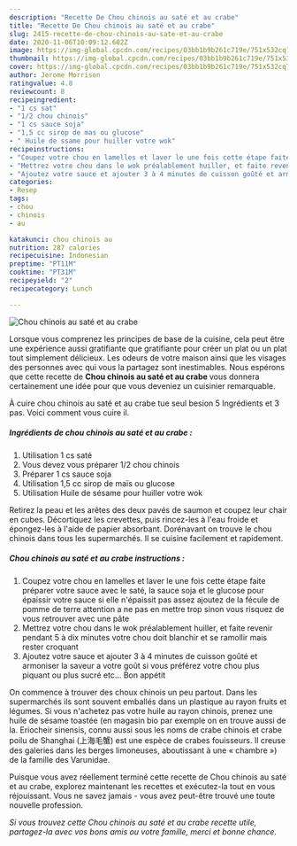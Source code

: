 ```yaml
---
description: "Recette De Chou chinois au saté et au crabe"
title: "Recette De Chou chinois au saté et au crabe"
slug: 2415-recette-de-chou-chinois-au-sate-et-au-crabe
date: 2020-11-06T10:09:12.602Z
image: https://img-global.cpcdn.com/recipes/03bb1b9b261c719e/751x532cq70/chou-chinois-au-sate-et-au-crabe-photo-principale-de-la-recette.jpg
thumbnail: https://img-global.cpcdn.com/recipes/03bb1b9b261c719e/751x532cq70/chou-chinois-au-sate-et-au-crabe-photo-principale-de-la-recette.jpg
cover: https://img-global.cpcdn.com/recipes/03bb1b9b261c719e/751x532cq70/chou-chinois-au-sate-et-au-crabe-photo-principale-de-la-recette.jpg
author: Jerome Morrison
ratingvalue: 4.8
reviewcount: 8
recipeingredient:
- "1 cs sat"
- "1/2 chou chinois"
- "1 cs sauce soja"
- "1,5 cc sirop de mas ou glucose"
- " Huile de ssame pour huiller votre wok"
recipeinstructions:
- "Coupez votre chou en lamelles et laver le une fois cette étape faite préparer votre sauce avec le saté, la sauce soja et le glucose pour épaissir votre sauce si elle n&#39;épaissit pas assez ajoutez de la fécule de pomme de terre attention a ne pas en mettre trop sinon vous risquez de vous retrouver avec une pâte"
- "Mettrez votre chou dans le wok préalablement huiller, et faite revenir pendant 5 à dix minutes votre chou doit blanchir et se ramollir mais rester croquant"
- "Ajoutez votre sauce et ajouter 3 à 4 minutes de cuisson goûté et armoniser la saveur a votre goût si vous préférez votre chou plus piquant ou plus sucré etc... Bon appétit"
categories:
- Resep
tags:
- chou
- chinois
- au

katakunci: chou chinois au 
nutrition: 287 calories
recipecuisine: Indonesian
preptime: "PT11M"
cooktime: "PT31M"
recipeyield: "2"
recipecategory: Lunch

---
```



![Chou chinois au saté et au crabe](https://img-global.cpcdn.com/recipes/03bb1b9b261c719e/751x532cq70/chou-chinois-au-sate-et-au-crabe-photo-principale-de-la-recette.jpg)

Lorsque vous comprenez les principes de base de la cuisine, cela peut être une expérience aussi gratifiante que gratifiante pour créer un plat ou un plat tout simplement délicieux. Les odeurs de votre maison ainsi que les visages des personnes avec qui vous la partagez sont inestimables. Nous espérons que cette recette de <strong> Chou chinois au saté et au crabe </strong> vous donnera certainement une idée pour que vous deveniez un cuisinier remarquable.

<!--inarticleads1-->

À cuire chou chinois au saté et au crabe tue seul besion 5 Ingrédients et 3 pas. Voici comment vous cuire il.

##### Ingrédients de chou chinois au saté et au crabe :

1. Utilisation 1 cs saté
1. Vous devez vous préparer 1/2 chou chinois
1. Préparer 1 cs sauce soja
1. Utilisation 1,5 cc sirop de maïs ou glucose
1. Utilisation  Huile de sésame pour huiller votre wok


Retirez la peau et les arêtes des deux pavés de saumon et coupez leur chair en cubes. Décortiquez les crevettes, puis rincez-les à l&#39;eau froide et épongez-les à l&#39;aide de papier absorbant. Dorénavant on trouve le chou chinois dans tous les supermarchés. Il se cuisine facilement et rapidement. 

<!--inarticleads2-->

##### Chou chinois au saté et au crabe instructions :

1. Coupez votre chou en lamelles et laver le une fois cette étape faite préparer votre sauce avec le saté, la sauce soja et le glucose pour épaissir votre sauce si elle n&#39;épaissit pas assez ajoutez de la fécule de pomme de terre attention a ne pas en mettre trop sinon vous risquez de vous retrouver avec une pâte
1. Mettrez votre chou dans le wok préalablement huiller, et faite revenir pendant 5 à dix minutes votre chou doit blanchir et se ramollir mais rester croquant
1. Ajoutez votre sauce et ajouter 3 à 4 minutes de cuisson goûté et armoniser la saveur a votre goût si vous préférez votre chou plus piquant ou plus sucré etc... Bon appétit


On commence à trouver des choux chinois un peu partout. Dans les supermarchés ils sont souvent emballés dans un plastique au rayon fruits et légumes. Si vous n&#39;achetez pas votre huile au rayon chinois, prenez une huile de sésame toastée (en magasin bio par exemple on en trouve aussi de la. Eriocheir sinensis, connu aussi sous les noms de crabe chinois et crabe poilu de Shanghai (上海毛蟹) est une espèce de crabes fouisseurs. Il creuse des galeries dans les berges limoneuses, aboutissant à une « chambre ») de la famille des Varunidae. 

<!--inarticleads1-->

<p>
Puisque vous avez réellement terminé cette recette de Chou chinois au saté et au crabe, explorez maintenant les recettes et exécutez-la tout en vous réjouissant. Vous ne savez jamais - vous avez peut-être trouvé une toute nouvelle profession.
</p>

<p>
<i>Si vous trouvez cette Chou chinois au saté et au crabe recette utile, partagez-la avec vos bons amis ou votre famille, merci et bonne chance.</i>
</p>
